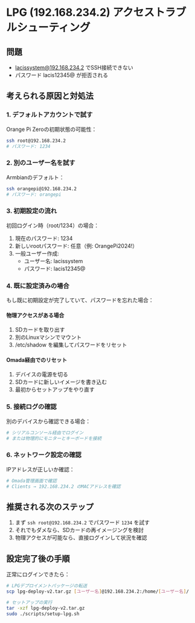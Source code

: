 # LPG (192.168.234.2) アクセストラブルシューティング

## 問題
- lacissystem@192.168.234.2 でSSH接続できない
- パスワード lacis12345@ が拒否される

## 考えられる原因と対処法

### 1. デフォルトアカウントで試す
Orange Pi Zeroの初期状態の可能性：
```bash
ssh root@192.168.234.2
# パスワード: 1234
```

### 2. 別のユーザー名を試す
Armbianのデフォルト：
```bash
ssh orangepi@192.168.234.2
# パスワード: orangepi
```

### 3. 初期設定の流れ

初回ログイン時（root/1234）の場合：
1. 現在のパスワード: 1234
2. 新しいrootパスワード: 任意（例: OrangePi2024!）
3. 一般ユーザー作成:
   - ユーザー名: lacissystem
   - パスワード: lacis12345@

### 4. 既に設定済みの場合

もし既に初期設定が完了していて、パスワードを忘れた場合：

#### 物理アクセスがある場合
1. SDカードを取り出す
2. 別のLinuxマシンでマウント
3. /etc/shadow を編集してパスワードをリセット

#### Omada経由でのリセット
1. デバイスの電源を切る
2. SDカードに新しいイメージを書き込む
3. 最初からセットアップをやり直す

### 5. 接続ログの確認

別のデバイスから確認できる場合：
```bash
# シリアルコンソール経由でログイン
# または物理的にモニターとキーボードを接続
```

### 6. ネットワーク設定の確認

IPアドレスが正しいか確認：
```bash
# Omada管理画面で確認
# Clients → 192.168.234.2 のMACアドレスを確認
```

## 推奨される次のステップ

1. まず `ssh root@192.168.234.2` でパスワード `1234` を試す
2. それでもダメなら、SDカードの再イメージングを検討
3. 物理アクセスが可能なら、直接ログインして状況を確認

## 設定完了後の手順

正常にログインできたら：
```bash
# LPGデプロイメントパッケージの転送
scp lpg-deploy-v2.tar.gz [ユーザー名]@192.168.234.2:/home/[ユーザー名]/

# セットアップの実行
tar -xzf lpg-deploy-v2.tar.gz
sudo ./scripts/setup-lpg.sh
```